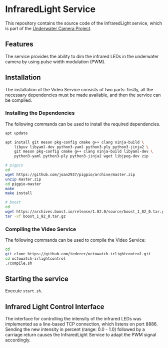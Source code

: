 # InfraredLight Service
This repository contains the source code of the InfraredLight service, which is part of the [Underwater Camera Project](https://underwater-camera-project.github.io).

## Features

The service provides the ability to dim the infrared LEDs in the underwater camera by using pulse width modulation (PWM).

## Installation

The installation of the Video Service consists of two parts: firstly, all the necessary dependencies must be made available, and then the service can be compiled.

### Installing the Dependencies

The following commands can be used to install the required dependencies.

```bash
apt update

apt install git meson pkg-config cmake g++ clang ninja-build \
    libyuv libyaml-dev python3-yaml python3-ply python3-jinja2 \
    git meson pkg-config cmake g++ clang ninja-build libyaml-dev \
    python3-yaml python3-ply python3-jinja2 wget libjpeg-dev zip

# pigpio
cd
wget https://github.com/joan2937/pigpio/archive/master.zip
unzip master.zip
cd pigpio-master
make
make install

# boost
cd
wget https://archives.boost.io/release/1.82.0/source/boost_1_82_0.tar.gz
tar -xf boost_1_82_0.tar.gz
``` 

### Compiling the Video Service

The following commands can be used to compile the Video Service:

```bash
cd
git clone https://github.com/tederer/octowatch-irlightcontrol.git
cd octowatch-irlightcontrol
./compile.sh
```

## Starting the service

Execute `start.sh`.

## Infrared Light Control Interface

The interface for controlling the intensity of the infrared LEDs was implemented as a line-based TCP connection, which listens on port 8886. Sending the new intensity in percent (range: 0.0 - 1.0) followed by a carriage return causes the InfraredLight Service to adapt the PWM signal accordingly.
